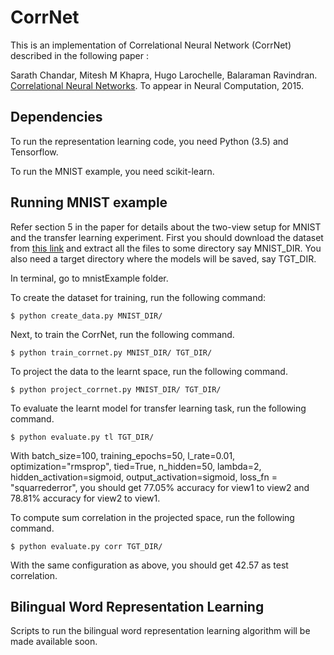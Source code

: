 # CorrNet

This is an implementation of Correlational Neural Network (CorrNet) described in the following paper :

Sarath Chandar, Mitesh M Khapra, Hugo Larochelle, Balaraman Ravindran. [Correlational Neural Networks](http://arxiv.org/abs/1504.07225). To appear in Neural Computation, 2015.



## Dependencies

To run the representation learning code, you need Python (3.5) and Tensorflow.

To run the MNIST example, you need scikit-learn.

## Running MNIST example

Refer section 5 in the paper for details about the two-view setup for MNIST and the transfer learning experiment. First you should download the dataset from [this link](https://drive.google.com/file/d/0B9dqzboiV5u-OW1GMW5mVG1UYzg/view?usp=sharing) and extract all the files to some directory say MNIST_DIR. You also need a target directory where the models will be saved, say TGT_DIR.

In terminal, go to mnistExample folder.

To create the dataset for training, run the following command:

```
$ python create_data.py MNIST_DIR/
```

Next, to train the CorrNet, run the following command.

```
$ python train_corrnet.py MNIST_DIR/ TGT_DIR/
```

To project the data to the learnt space, run the following command.

```
$ python project_corrnet.py MNIST_DIR/ TGT_DIR/
```
To evaluate the learnt model for transfer learning task, run the following command.

```
$ python evaluate.py tl TGT_DIR/
```

With batch_size=100, training_epochs=50, l_rate=0.01, optimization="rmsprop", tied=True, n_hidden=50, lambda=2, hidden_activation=sigmoid, output_activation=sigmoid, loss_fn = "squarrederror", you should get 77.05% accuracy for view1 to view2 and 78.81% accuracy for view2 to view1.

To compute sum correlation in the projected space, run the following command.

```
$ python evaluate.py corr TGT_DIR/
```

With the same configuration as above, you should get 42.57 as test correlation.

## Bilingual Word Representation Learning

Scripts to run the bilingual word representation learning algorithm will be made available soon.

